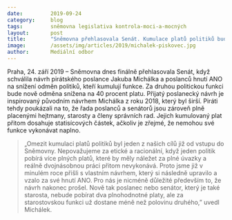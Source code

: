 ```yaml
---
date:         2019-09-24
category:     blog
tags:         sněmovna legislativa kontrola-moci-a-mocných
layout:       post
title:        "Sněmovna přehlasovala Senát. Kumulace platů politiků bude konečně omezena"
image:        /assets/img/articles/2019/michalek-piskovec.jpg
author:       Mediální odbor
---
```



Praha, 24. září 2019 – Sněmovna dnes finálně přehlasovala Senát, když schválila návrh pirátského poslance Jakuba Michálka a poslanců hnutí ANO na snížení odměn politiků, kteří kumulují funkce. Za druhou politickou funkci bude nově odměna snížena na 40 procent platu. Přijatý poslanecký návrh je inspirovaný původním návrhem Michálka z roku 2018, který byl širší. Piráti tehdy poukázali na to, že řada poslanců a senátorů jsou zároveň plně placenými hejtmany, starosty a členy správních rad. Jejich kumulovaný plat přitom dosahuje statisícových částek, ačkoliv je zřejmé, že nemohou své funkce vykonávat naplno.

 

> „Omezit kumulaci platů politiků byl jeden z našich cílů již od vstupu do Sněmovny. Nepovažujeme za etické a racionální, když jeden politik pobírá více plných platů, které by měly náležet za plné úvazky a reálně dvojnásobnou práci přitom nevykonává. Proto jsme již v minulém roce přišli s vlastním návrhem, který si následně upravilo a vzalo za své hnutí ANO. Pro nás je nicméně důležité především to, že návrh nakonec prošel. Nově tak poslanec nebo senátor, který je také starosta, nebude pobírat dva plnohodnotné platy, ale za starostovskou funkci už dostane méně než polovinu druhého,” uvedl Michálek.
